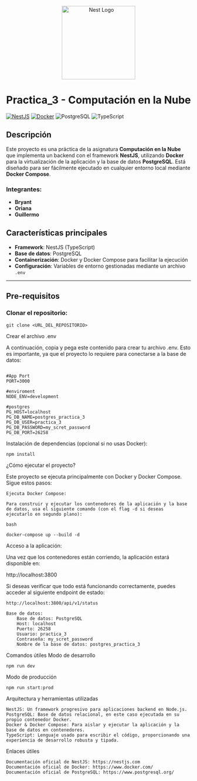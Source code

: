 <p align="center">
  <a href="http://nestjs.com/" target="blank"><img src="https://nestjs.com/img/logo-small.svg" width="200" alt="Nest Logo" /></a>
</p>

# Practica_3 - Computación en la Nube

[![NestJS](https://img.shields.io/badge/NestJS-8E8E93?logo=nestjs&logoColor=red)](https://nestjs.com/)
[![Docker](https://img.shields.io/badge/Docker-blue?logo=docker&logoColor=white)](https://www.docker.com/)
![PostgreSQL](https://img.shields.io/badge/PostgreSQL-336791?logo=postgresql&logoColor=white)
![TypeScript](https://img.shields.io/badge/TypeScript-007ACC?logo=typescript&logoColor=white)

## Descripción

Este proyecto es una práctica de la asignatura **Computación en la Nube** que implementa un backend con el framework **NestJS**, utilizando **Docker** para la virtualización de la aplicación y la base de datos **PostgreSQL**. Está diseñado para ser fácilmente ejecutado en cualquier entorno local mediante **Docker Compose**.

### Integrantes:
- **Bryant**
- **Oriana**
- **Guillermo**

## Características principales

- **Framework**: NestJS (TypeScript)
- **Base de datos**: PostgreSQL
- **Containerización**: Docker y Docker Compose para facilitar la ejecución
- **Configuración**: Variables de entorno gestionadas mediante un archivo `.env`

---

## Pre-requisitos

### Clonar el repositorio:

```
git clone <URL_DEL_REPOSITORIO>
```

Crear el archivo .env

A continuación, copia y pega este contenido para crear tu archivo .env. Esto es importante, ya que el proyecto lo requiere para conectarse a la base de datos:

```

#App Port
PORT=3000

#enviroment
NODE_ENV=development

#postgres
PG_HOST=localhost
PG_DB_NAME=postgres_practica_3
PG_DB_USER=practica_3
PG_DB_PASSWORD=my_scret_password
PG_DB_PORT=26258
```
Instalación de dependencias (opcional si no usas Docker):
```
npm install
```
¿Cómo ejecutar el proyecto?

Este proyecto se ejecuta principalmente con Docker y Docker Compose. Sigue estos pasos:

    Ejecuta Docker Compose:

    Para construir y ejecutar los contenedores de la aplicación y la base de datos, usa el siguiente comando (con el flag -d si deseas ejecutarlo en segundo plano):

    bash
```
docker-compose up --build -d
```
Acceso a la aplicación:

Una vez que los contenedores están corriendo, la aplicación estará disponible en:


http://localhost:3800

Si deseas verificar que todo está funcionando correctamente, puedes acceder al siguiente endpoint de estado:


    http://localhost:3800/api/v1/status

    Base de datos:
        Base de datos: PostgreSQL
        Host: localhost
        Puerto: 26258
        Usuario: practica_3
        Contraseña: my_scret_password
        Nombre de la base de datos: postgres_practica_3

Comandos útiles
Modo de desarrollo
```
npm run dev
```
Modo de producción
```
npm run start:prod
```
Arquitectura y herramientas utilizadas

    NestJS: Un framework progresivo para aplicaciones backend en Node.js.
    PostgreSQL: Base de datos relacional, en este caso ejecutada en su propio contenedor Docker.
    Docker & Docker Compose: Para aislar y ejecutar la aplicación y la base de datos en contenedores.
    TypeScript: Lenguaje usado para escribir el código, proporcionando una experiencia de desarrollo robusta y tipada.

Enlaces útiles

    Documentación oficial de NestJS: https://nestjs.com
    Documentación oficial de Docker: https://www.docker.com/
    Documentación oficial de PostgreSQL: https://www.postgresql.org/


